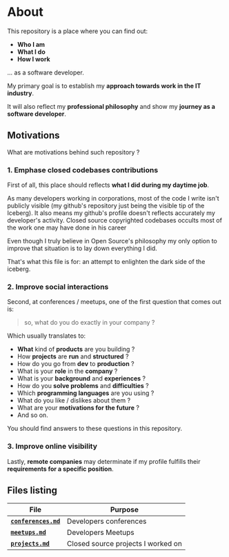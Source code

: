 # About

This repository is a place where you can find out:

- **Who I am**
- **What I do**
- **How I work**

... as a software developer.

My primary goal is to establish my **approach towards work in the IT industry**.

It will also reflect my **professional philosophy** and show my **journey as a
software developer**.

## Motivations

What are motivations behind such repository ?

### 1. Emphase closed codebases contributions

First of all, this place should reflects **what I did during my daytime job**.

As many developers working in corporations, most of the code I write isn't
publicly visible (my github's repository just being the visible tip of the
Iceberg). It also means my github's profile doesn't reflects accurately my
developer's activity. Closed source copyrighted codebases occults most of the
work one may have done in his career

Even though I truly believe in Open Source's philosophy my only option to
improve that situation is to lay down everything I did.

That's what this file is for: an attempt to enlighten the dark side of the
iceberg.

### 2. Improve social interactions

Second, at conferences / meetups, one of the first question that comes out is:
> so, what do you do exactly in your company ?

Which usually translates to:

- **What** kind of **products** are you building ?
- How **projects** are **run** and **structured** ?
- How do you go from **dev** to **production** ?
- What is your **role** in the **company** ?
- What is your **background** and **experiences** ?
- How do you **solve problems** and **difficulties** ?
- Which **programming languages** are you using ?
- What do you like / dislikes about them ?
- What are your **motivations for the future** ?
- And so on.

You should find answers to these questions in this repository.

### 3. Improve online visibility

Lastly, **remote companies** may determinate if my profile fulfills their
**requirements for a specific position**.

## Files listing

File | Purpose
-----|--------
**[`conferences.md`](conferences.md)** | Developers conferences
**[`meetups.md`](meetups.md)** | Developers Meetups
**[`projects.md`](projects.md)** | Closed source projects I worked on
